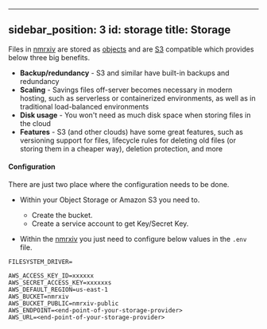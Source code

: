 ______________________________________________________________________

## sidebar_position: 3 id: storage title: Storage

Files in [nmrxiv](https://nmrxiv.org) are stored as [objects](https://en.wikipedia.org/wiki/Object_storage) and are [S3](https://en.wikipedia.org/wiki/Amazon_S3) compatible which provides below three big benefits.

- **Backup/redundancy** - S3 and similar have built-in backups and redundancy
- **Scaling** - Savings files off-server becomes necessary in modern hosting, such as serverless or containerized environments, as well as in traditional load-balanced environments
- **Disk usage** - You won't need as much disk space when storing files in the cloud
- **Features** - S3 (and other clouds) have some great features, such as versioning support for files, lifecycle rules for deleting old files (or storing them in a cheaper way), deletion protection, and more

#### Configuration

There are just two place where the configuration needs to be done.

- Within your Object Storage or Amazon S3 you need to.

  - Create the bucket.
  - Create a service account to get Key/Secret Key.

- Within the [nmrxiv](https://nmrxiv.org) you just need to configure below values in the `.env` file.

```
FILESYSTEM_DRIVER=

AWS_ACCESS_KEY_ID=xxxxxx
AWS_SECRET_ACCESS_KEY=xxxxxxs
AWS_DEFAULT_REGION=us-east-1
AWS_BUCKET=nmrxiv
AWS_BUCKET_PUBLIC=nmrxiv-public
AWS_ENDPOINT=<end-point-of-your-storage-provider>
AWS_URL=<end-point-of-your-storage-provider>

```
